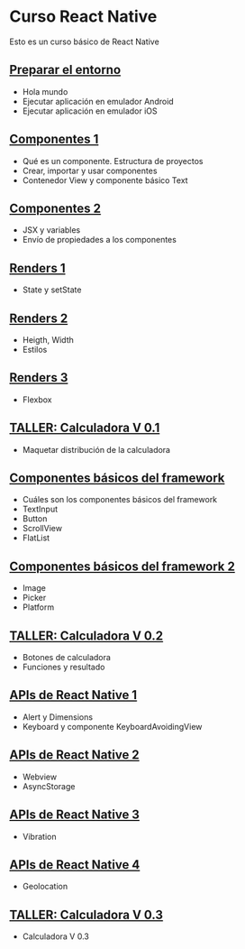 # Curso React Native
Esto es un curso básico de React Native
## [Preparar el entorno](https://github.com/zariweyo/curso-react-native/tree/hola_mundo)
* Hola mundo
* Ejecutar aplicación en emulador Android
* Ejecutar aplicación en emulador iOS
## [Componentes 1](https://github.com/zariweyo/curso-react-native/tree/componentes-1)
* Qué es un componente. Estructura de proyectos
* Crear, importar y usar componentes
* Contenedor View y componente básico Text
## [Componentes 2](https://github.com/zariweyo/curso-react-native/tree/propiedades)
* JSX y variables
* Envío de propiedades a los componentes
## [Renders 1](https://github.com/zariweyo/curso-react-native/tree/renders)
* State y setState
## [Renders 2](https://github.com/zariweyo/curso-react-native/tree/renders-2)
* Heigth, Width
* Estilos
## [Renders 3](https://github.com/zariweyo/curso-react-native/tree/renders-3)
* Flexbox
## [TALLER: Calculadora V 0.1](https://github.com/zariweyo/curso-react-native/tree/calculadora-1)
* Maquetar distribución de la calculadora
## [Componentes básicos del framework](https://github.com/zariweyo/curso-react-native/tree/componentes-basicos)
* Cuáles son los componentes básicos del framework
* TextInput
* Button
* ScrollView
* FlatList
## [Componentes básicos del framework 2](https://github.com/zariweyo/curso-react-native/tree/componentes-basicos-2)
* Image 
* Picker
* Platform
## [TALLER: Calculadora V 0.2](https://github.com/zariweyo/curso-react-native/tree/calculadora-2)
* Botones de calculadora
* Funciones y resultado
## [APIs de React Native 1](https://github.com/zariweyo/curso-react-native/tree/apis)
* Alert y Dimensions
* Keyboard y componente KeyboardAvoidingView
## [APIs de React Native 2](https://github.com/zariweyo/curso-react-native/tree/apis-2)
* Webview
* AsyncStorage
## [APIs de React Native 3](https://github.com/zariweyo/curso-react-native/tree/apis-3)
* Vibration
## [APIs de React Native 4](https://github.com/zariweyo/curso-react-native/tree/apis-4)
* Geolocation
## [TALLER: Calculadora V 0.3](https://github.com/zariweyo/curso-react-native/tree/calculadora-3)
* Calculadora V 0.3

